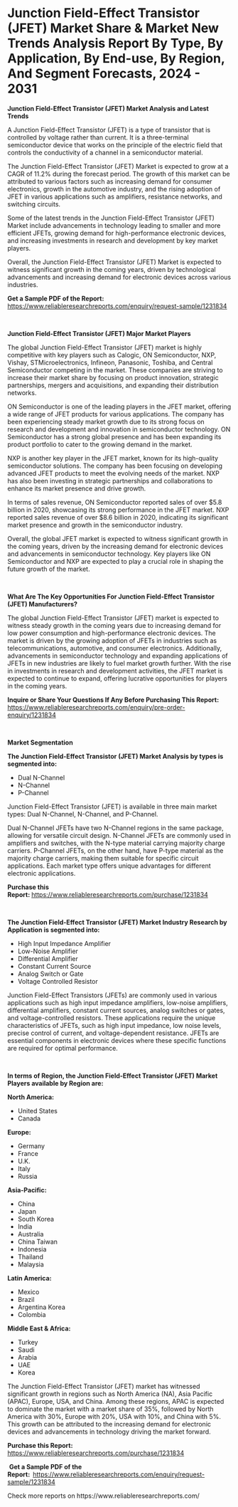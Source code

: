 <p><h1>Junction Field-Effect Transistor (JFET) Market Share & Market New Trends Analysis Report By Type, By Application, By End-use, By Region, And Segment Forecasts, 2024 - 2031</h1></p><p><strong>Junction Field-Effect Transistor (JFET) Market Analysis and Latest Trends</strong></p>
<p><p>A Junction Field-Effect Transistor (JFET) is a type of transistor that is controlled by voltage rather than current. It is a three-terminal semiconductor device that works on the principle of the electric field that controls the conductivity of a channel in a semiconductor material.</p><p>The Junction Field-Effect Transistor (JFET) Market is expected to grow at a CAGR of 11.2% during the forecast period. The growth of this market can be attributed to various factors such as increasing demand for consumer electronics, growth in the automotive industry, and the rising adoption of JFET in various applications such as amplifiers, resistance networks, and switching circuits.</p><p>Some of the latest trends in the Junction Field-Effect Transistor (JFET) Market include advancements in technology leading to smaller and more efficient JFETs, growing demand for high-performance electronic devices, and increasing investments in research and development by key market players.</p><p>Overall, the Junction Field-Effect Transistor (JFET) Market is expected to witness significant growth in the coming years, driven by technological advancements and increasing demand for electronic devices across various industries.</p></p>
<p><strong>Get a Sample PDF of the Report:&nbsp;</strong> <a href="https://www.reliableresearchreports.com/enquiry/request-sample/1231834">https://www.reliableresearchreports.com/enquiry/request-sample/1231834</a></p>
<p>&nbsp;</p>
<p><strong>Junction Field-Effect Transistor (JFET) Major Market Players</strong></p>
<p><p>The global Junction Field-Effect Transistor (JFET) market is highly competitive with key players such as Calogic, ON Semiconductor, NXP, Vishay, STMicroelectronics, Infineon, Panasonic, Toshiba, and Central Semiconductor competing in the market. These companies are striving to increase their market share by focusing on product innovation, strategic partnerships, mergers and acquisitions, and expanding their distribution networks.</p><p>ON Semiconductor is one of the leading players in the JFET market, offering a wide range of JFET products for various applications. The company has been experiencing steady market growth due to its strong focus on research and development and innovation in semiconductor technology. ON Semiconductor has a strong global presence and has been expanding its product portfolio to cater to the growing demand in the market.</p><p>NXP is another key player in the JFET market, known for its high-quality semiconductor solutions. The company has been focusing on developing advanced JFET products to meet the evolving needs of the market. NXP has also been investing in strategic partnerships and collaborations to enhance its market presence and drive growth.</p><p>In terms of sales revenue, ON Semiconductor reported sales of over $5.8 billion in 2020, showcasing its strong performance in the JFET market. NXP reported sales revenue of over $8.6 billion in 2020, indicating its significant market presence and growth in the semiconductor industry.</p><p>Overall, the global JFET market is expected to witness significant growth in the coming years, driven by the increasing demand for electronic devices and advancements in semiconductor technology. Key players like ON Semiconductor and NXP are expected to play a crucial role in shaping the future growth of the market.</p></p>
<p>&nbsp;</p>
<p><strong>What Are The Key Opportunities For Junction Field-Effect Transistor (JFET) Manufacturers?</strong></p>
<p><p>The global Junction Field-Effect Transistor (JFET) market is expected to witness steady growth in the coming years due to increasing demand for low power consumption and high-performance electronic devices. The market is driven by the growing adoption of JFETs in industries such as telecommunications, automotive, and consumer electronics. Additionally, advancements in semiconductor technology and expanding applications of JFETs in new industries are likely to fuel market growth further. With the rise in investments in research and development activities, the JFET market is expected to continue to expand, offering lucrative opportunities for players in the coming years.</p></p>
<p><strong>Inquire or Share Your Questions If Any Before Purchasing This Report:</strong> <a href="https://www.reliableresearchreports.com/enquiry/pre-order-enquiry/1231834">https://www.reliableresearchreports.com/enquiry/pre-order-enquiry/1231834</a></p>
<p>&nbsp;</p>
<p><strong>Market Segmentation</strong></p>
<p><strong>The Junction Field-Effect Transistor (JFET) Market Analysis by types is segmented into:</strong></p>
<p><ul><li>Dual N-Channel</li><li>N-Channel</li><li>P-Channel</li></ul></p>
<p><p>Junction Field-Effect Transistor (JFET) is available in three main market types: Dual N-Channel, N-Channel, and P-Channel. </p><p>Dual N-Channel JFETs have two N-Channel regions in the same package, allowing for versatile circuit design. N-Channel JFETs are commonly used in amplifiers and switches, with the N-type material carrying majority charge carriers. P-Channel JFETs, on the other hand, have P-type material as the majority charge carriers, making them suitable for specific circuit applications. Each market type offers unique advantages for different electronic applications.</p></p>
<p><strong>Purchase this Report:&nbsp;</strong><a href="https://www.reliableresearchreports.com/purchase/1231834">https://www.reliableresearchreports.com/purchase/1231834</a></p>
<p>&nbsp;</p>
<p><strong>The Junction Field-Effect Transistor (JFET) Market Industry Research by Application is segmented into:</strong></p>
<p><ul><li>High Input Impedance Amplifier</li><li>Low-Noise Amplifier</li><li>Differential Amplifier</li><li>Constant Current Source</li><li>Analog Switch or Gate</li><li>Voltage Controlled Resistor</li></ul></p>
<p><p>Junction Field-Effect Transistors (JFETs) are commonly used in various applications such as high input impedance amplifiers, low-noise amplifiers, differential amplifiers, constant current sources, analog switches or gates, and voltage-controlled resistors. These applications require the unique characteristics of JFETs, such as high input impedance, low noise levels, precise control of current, and voltage-dependent resistance. JFETs are essential components in electronic devices where these specific functions are required for optimal performance.</p></p>
<p>&nbsp;</p>
<p><strong>In terms of Region, the Junction Field-Effect Transistor (JFET) Market Players available by Region are:</strong></p>
<p>
    <p> <strong> North America: </strong>
        <ul>
            <li>United States</li>
            <li>Canada</li>
        </ul>
        </p> 
    <p> <strong> Europe: </strong>
        <ul>
            <li>Germany</li>
            <li>France</li>
            <li>U.K.</li>
            <li>Italy</li>
            <li>Russia</li>
        </ul>
        </p> 
    <p> <strong> Asia-Pacific: </strong>
        <ul>
            <li>China</li>
            <li>Japan</li>
            <li>South Korea</li>
            <li>India</li>
            <li>Australia</li>
            <li>China Taiwan</li>
            <li>Indonesia</li>
            <li>Thailand</li>
            <li>Malaysia</li>
        </ul>
        </p> 
    <p> <strong> Latin America: </strong>
        <ul>
            <li>Mexico</li>
            <li>Brazil</li>
            <li>Argentina Korea</li>
            <li>Colombia</li>
        </ul>
        </p> 
    <p> <strong> Middle East & Africa: </strong>
        <ul>
            <li>Turkey</li>
            <li>Saudi</li>
            <li>Arabia</li>
            <li>UAE</li>
            <li>Korea</li>
        </ul>
    </p>
    </p>
<p><p>The Junction Field-Effect Transistor (JFET) market has witnessed significant growth in regions such as North America (NA), Asia Pacific (APAC), Europe, USA, and China. Among these regions, APAC is expected to dominate the market with a market share of 35%, followed by North America with 30%, Europe with 20%, USA with 10%, and China with 5%. This growth can be attributed to the increasing demand for electronic devices and advancements in technology driving the market forward.</p></p>
<p><strong>Purchase this Report: </strong><a href="https://www.reliableresearchreports.com/purchase/1231834">https://www.reliableresearchreports.com/purchase/1231834</a></p>
<p>&nbsp;<strong>Get a Sample PDF of the Report:&nbsp;&nbsp;</strong><a href="https://www.reliableresearchreports.com/enquiry/request-sample/1231834">https://www.reliableresearchreports.com/enquiry/request-sample/1231834</a></p>
<p><strong></strong></p>
<p>Check more reports on https://www.reliableresearchreports.com/</p>